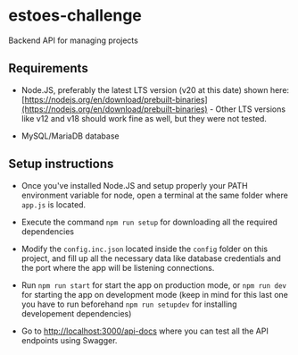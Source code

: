 # estoes-challenge
Backend API for managing projects 

## Requirements
- Node.JS, preferably the latest LTS version (v20 at this date) shown here: [https://nodejs.org/en/download/prebuilt-binaries](https://nodejs.org/en/download/prebuilt-binaries) - Other LTS versions like v12 and v18 should work fine as well, but they were not tested.

- MySQL/MariaDB database

## Setup instructions
- Once you've installed Node.JS and setup properly your PATH environment variable for node, open a terminal at the same folder where `app.js` is located.

- Execute the command `npm run setup` for downloading all the required dependencies

- Modify the `config.inc.json` located inside the `config` folder on this project, and fill up all the necessary data like database credentials and the port where the app will be listening connections.

- Run `npm run start` for start the app on production mode, or `npm run dev` for starting the app on development mode (keep in mind for this last one you have to run beforehand `npm run setupdev` for installing developement dependencies)

- Go to [http://localhost:3000/api-docs](http://localhost:3000/api-docs) where you can test all the API endpoints using Swagger.